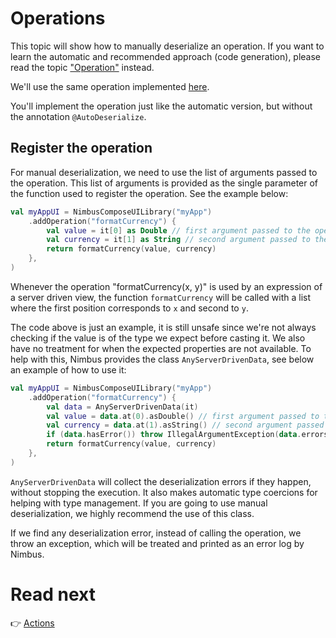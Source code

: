 # Operations
This topic will show how to manually deserialize an operation. If you want to learn the automatic and recommended approach (code generation), please
read the topic ["Operation"](../operation.md) instead.

We'll use the same operation implemented [here](../operation.md#creating-your-own-operations).

You'll implement the operation just like the automatic version, but without the annotation `@AutoDeserialize`.

## Register the operation
For manual deserialization, we need to use the list of arguments passed to the operation. This list of arguments is provided as the single
parameter of the function used to register the operation. See the example below:

```kotlin
val myAppUI = NimbusComposeUILibrary("myApp")
    .addOperation("formatCurrency") { 
        val value = it[0] as Double // first argument passed to the operation
        val currency = it[1] as String // second argument passed to the operation
        return formatCurrency(value, currency)
    },
)
```

Whenever the operation "formatCurrency(x, y)" is used by an expression of a server driven view, the function `formatCurrency` will be called with a 
list where the first position corresponds to `x` and second to `y`.

The code above is just an example, it is still unsafe since we're not always checking if the value is of the type we expect before casting it. We also
have no treatment for when the expected properties are not available. To help with this, Nimbus provides the class `AnyServerDrivenData`, see below
an example of how to use it:

```kotlin
val myAppUI = NimbusComposeUILibrary("myApp")
    .addOperation("formatCurrency") {
        val data = AnyServerDrivenData(it)
        val value = data.at(0).asDouble() // first argument passed to the operation
        val currency = data.at(1).asString() // second argument passed to the operation
        if (data.hasError()) throw IllegalArgumentException(data.errorsAsString())
        return formatCurrency(value, currency)
    },
)
```

`AnyServerDrivenData` will collect the deserialization errors if they happen, without stopping the execution. It also makes automatic type coercions
for helping with type management. If you are going to use manual deserialization, we highly recommend the use of this class.

If we find any deserialization error, instead of calling the operation, we throw an exception, which will be treated and printed as an error
log by Nimbus.

# Read next
:point_right: [Actions](action.md)
